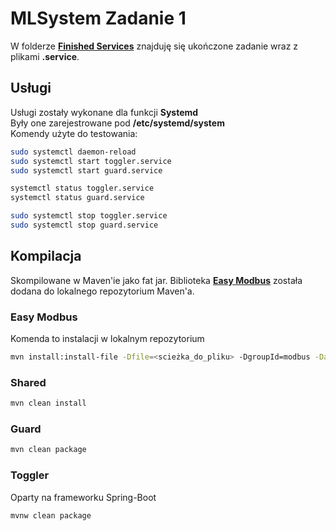 # MLSystem Zadanie 1

W folderze **[Finished Services](FinishedServices/)** znajduję się ukończone zadanie wraz z plikami **.service**.

## Usługi

Usługi zostały wykonane dla funkcji **Systemd**</br>
Były one zarejestrowane pod **/etc/systemd/system**</br>
Komendy użyte do testowania:

```bash
sudo systemctl daemon-reload
sudo systemctl start toggler.service
sudo systemctl start guard.service

systemctl status toggler.service
systemctl status guard.service

sudo systemctl stop toggler.service
sudo systemctl stop guard.service
```

## Kompilacja

Skompilowane w Maven'ie jako fat jar. Biblioteka **[Easy Modbus](EasyModbusJava.jar)** została dodana do lokalnego repozytorium Maven'a.

### Easy Modbus

Komenda to instalacji w lokalnym repozytorium

```bash
mvn install:install-file -Dfile=<scieżka_do_pliku> -DgroupId=modbus -DartifactId=easymodbus -Dversion=1.0 -Dpackaging=jar -DgeneratePom=true
```

### Shared

```bash
mvn clean install
```

### Guard

```bash
mvn clean package
```

### Toggler

Oparty na frameworku Spring-Boot

```bash
mvnw clean package
```
